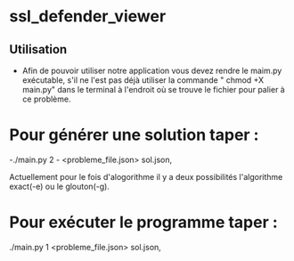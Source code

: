 # ssl_defender_viewer 


## Utilisation 

- Afin de pouvoir utiliser notre application vous devez rendre le maim.py exécutable, s'il ne l'est pas déjà utiliser la commande " chmod +X main.py" dans le terminal à l'endroit où se trouve le fichier pour palier à ce problème.

# Pour générer une solution taper : 
  -./main.py 2  -<algo> <probleme_file.json>  sol.json,

Actuellement pour le fois d'alogorithme il y a deux possibilités l'algorithme exact(-e) ou le glouton(-g). 

# Pour exécuter le programme taper : 
  ./main.py 1 <probleme_file.json>  sol.json,

